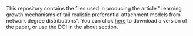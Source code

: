 This repository contains the files used in producing the article "Learning growth mechanisms of tail realistic preferential attachment models from network degree distributions". You can click [here](https://raw.githubusercontent.com/TWBoughen/tail_flex/main/Files/fixed_paper.pdf) to download a version of the paper, or use the DOI in the about section.
